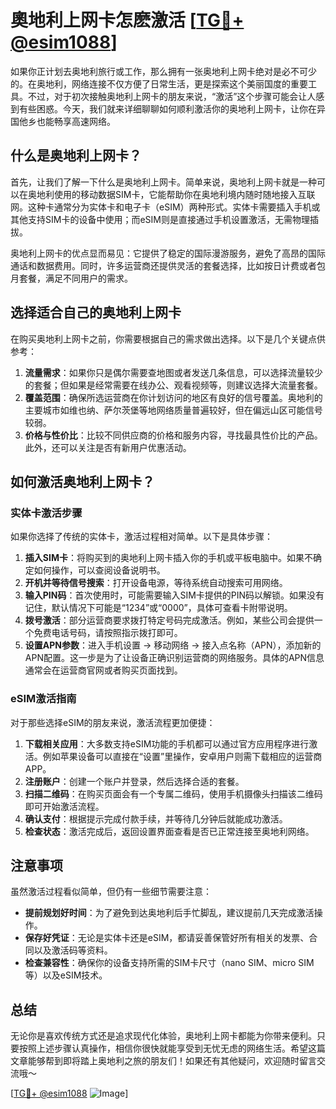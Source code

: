 # 奧地利上网卡怎麽激活 [[TG💪+ @esim1088](https://t.me/s/esim1088)]

如果你正计划去奥地利旅行或工作，那么拥有一张奥地利上网卡绝对是必不可少的。在奥地利，网络连接不仅方便了日常生活，更是探索这个美丽国度的重要工具。不过，对于初次接触奥地利上网卡的朋友来说，“激活”这个步骤可能会让人感到有些困惑。今天，我们就来详细聊聊如何顺利激活你的奥地利上网卡，让你在异国他乡也能畅享高速网络。

## 什么是奥地利上网卡？

首先，让我们了解一下什么是奥地利上网卡。简单来说，奥地利上网卡就是一种可以在奥地利使用的移动数据SIM卡，它能帮助你在奥地利境内随时随地接入互联网。这种卡通常分为实体卡和电子卡（eSIM）两种形式。实体卡需要插入手机或其他支持SIM卡的设备中使用；而eSIM则是直接通过手机设置激活，无需物理插拔。

奥地利上网卡的优点显而易见：它提供了稳定的国际漫游服务，避免了高昂的国际通话和数据费用。同时，许多运营商还提供灵活的套餐选择，比如按日计费或者包月套餐，满足不同用户的需求。

## 选择适合自己的奥地利上网卡

在购买奥地利上网卡之前，你需要根据自己的需求做出选择。以下是几个关键点供参考：

1. **流量需求**：如果你只是偶尔需要查地图或者发送几条信息，可以选择流量较少的套餐；但如果是经常需要在线办公、观看视频等，则建议选择大流量套餐。
2. **覆盖范围**：确保所选运营商在你计划访问的地区有良好的信号覆盖。奥地利的主要城市如维也纳、萨尔茨堡等地网络质量普遍较好，但在偏远山区可能信号较弱。
3. **价格与性价比**：比较不同供应商的价格和服务内容，寻找最具性价比的产品。此外，还可以关注是否有新用户优惠活动。

## 如何激活奥地利上网卡？

### 实体卡激活步骤

如果你选择了传统的实体卡，激活过程相对简单。以下是具体步骤：

1. **插入SIM卡**：将购买到的奥地利上网卡插入你的手机或平板电脑中。如果不确定如何操作，可以查阅设备说明书。
2. **开机并等待信号搜索**：打开设备电源，等待系统自动搜索可用网络。
3. **输入PIN码**：首次使用时，可能需要输入SIM卡提供的PIN码以解锁。如果没有记住，默认情况下可能是“1234”或“0000”，具体可查看卡附带说明。
4. **拨号激活**：部分运营商要求拨打特定号码完成激活。例如，某些公司会提供一个免费电话号码，请按照指示拨打即可。
5. **设置APN参数**：进入手机设置 -> 移动网络 -> 接入点名称（APN），添加新的APN配置。这一步是为了让设备正确识别运营商的网络服务。具体的APN信息通常会在运营商官网或者购买页面找到。

### eSIM激活指南

对于那些选择eSIM的朋友来说，激活流程更加便捷：

1. **下载相关应用**：大多数支持eSIM功能的手机都可以通过官方应用程序进行激活。例如苹果设备可以直接在“设置”里操作，安卓用户则需下载相应的运营商APP。
2. **注册账户**：创建一个账户并登录，然后选择合适的套餐。
3. **扫描二维码**：在购买页面会有一个专属二维码，使用手机摄像头扫描该二维码即可开始激活流程。
4. **确认支付**：根据提示完成付款手续，并等待几分钟后就能成功激活。
5. **检查状态**：激活完成后，返回设置界面查看是否已正常连接至奥地利网络。

## 注意事项

虽然激活过程看似简单，但仍有一些细节需要注意：

- **提前规划好时间**：为了避免到达奥地利后手忙脚乱，建议提前几天完成激活操作。
- **保存好凭证**：无论是实体卡还是eSIM，都请妥善保管好所有相关的发票、合同以及激活码等资料。
- **检查兼容性**：确保你的设备支持所需的SIM卡尺寸（nano SIM、micro SIM等）以及eSIM技术。

## 总结

无论你是喜欢传统方式还是追求现代化体验，奥地利上网卡都能为你带来便利。只要按照上述步骤认真操作，相信你很快就能享受到无忧无虑的网络生活。希望这篇文章能够帮到即将踏上奥地利之旅的朋友们！如果还有其他疑问，欢迎随时留言交流哦～

[[TG💪+ @esim1088](https://t.me/s/esim1088) ![Image](https://i.postimg.cc/4NQfJmqS/Snipaste-2025-05-13-00-14-12.png)]